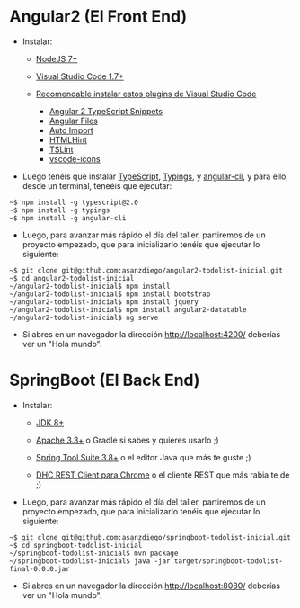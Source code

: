 # Angular2 (El Front End)

- Instalar:

  - [NodeJS 7+](https://nodejs.org/)

  - [Visual Studio Code 1.7+](https://code.visualstudio.com)

  - [Recomendable instalar estos plugins de Visual Studio Code](http://asanzdiego.blogspot.com.es/2017/01/plugins-de-visual-studio-code-para-desarrollar-con-angular2-y-typescript.html)

    - [Angular 2 TypeScript Snippets](https://marketplace.visualstudio.com/items?itemName=johnpapa.Angular2)
    - [Angular Files](https://marketplace.visualstudio.com/items?itemName=alexiv.vscode-angular2-files)
    - [Auto Import](https://marketplace.visualstudio.com/items?itemName=steoates.autoimport)
    - [HTMLHint](https://marketplace.visualstudio.com/items?itemName=mkaufman.HTMLHint)
    - [TSLint](https://marketplace.visualstudio.com/items?itemName=eg2.tslint)
    - [vscode-icons](https://marketplace.visualstudio.com/items?itemName=robertohuertasm.vscode-icons)


- Luego tenéis que instalar [TypeScript](http://www.typescriptlang.org/), [Typings](https://github.com/typings/typings), y [angular-cli](https://cli.angular.io/), y para ello, desde un terminal, teneéis que ejecutar:

~~~
~$ npm install -g typescript@2.0
~$ npm install -g typings
~$ npm install -g angular-cli
~~~

- Luego, para avanzar más rápido el día del taller, partiremos de un proyecto empezado, que para inicializarlo tenéis que ejecutar lo siguiente:

~~~
~$ git clone git@github.com:asanzdiego/angular2-todolist-inicial.git
~$ cd angular2-todolist-inicial
~/angular2-todolist-inicial$ npm install
~/angular2-todolist-inicial$ npm install bootstrap
~/angular2-todolist-inicial$ npm install jquery
~/angular2-todolist-inicial$ npm install angular2-datatable
~/angular2-todolist-inicial$ ng serve
~~~

- Si abres en un navegador la dirección [http://localhost:4200/](http://localhost:4200/) deberías ver un "Hola mundo".

# SpringBoot (El Back End)

- Instalar:

  - [JDK 8+](http://www.oracle.com/technetwork/java/javase/downloads/index.html)

  - [Apache 3.3+](https://maven.apache.org/) o Gradle si sabes y quieres usarlo ;)

  - [Spring Tool Suite 3.8+](http://spring.io/tools/sts/all) o el editor Java que más te guste ;)

  - [DHC REST Client para Chrome](https://chrome.google.com/webstore/detail/dhc-rest-client/aejoelaoggembcahagimdiliamlcdmfm) o el cliente REST que más rabia te de ;)


- Luego, para avanzar más rápido el día del taller, partiremos de un proyecto empezado, que para inicializarlo tenéis que ejecutar lo siguiente:

~~~
~$ git clone git@github.com:asanzdiego/springboot-todolist-inicial.git
~$ cd springboot-todolist-inicial
~/springboot-todolist-inicial$ mvn package
~/springboot-todolist-inicial$ java -jar target/springboot-todolist-final-0.0.0.jar
~~~

- Si abres en un navegador la dirección [http://localhost:8080/](http://localhost:8080/) deberías ver un "Hola mundo".
